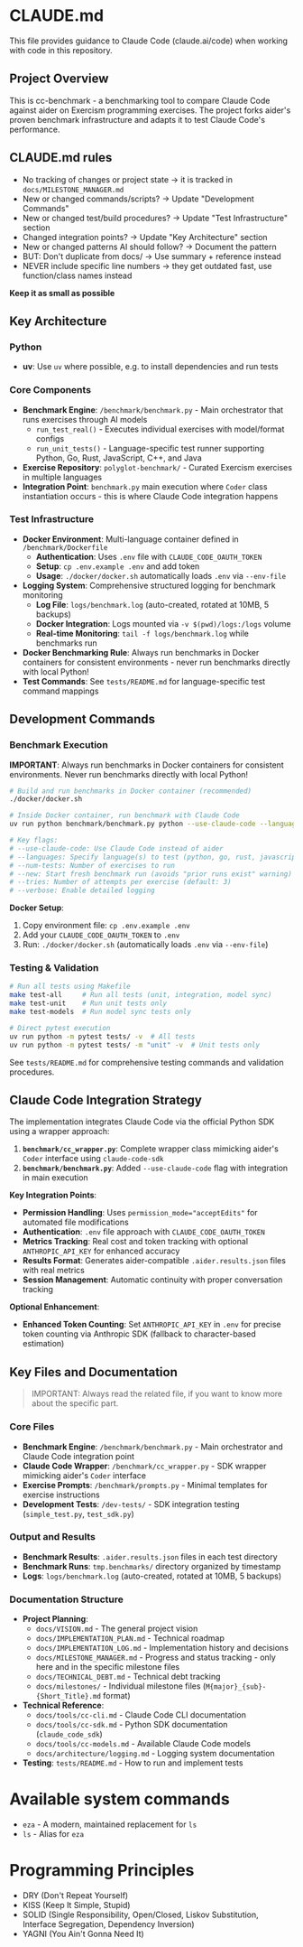 # CLAUDE.md

This file provides guidance to Claude Code (claude.ai/code) when working with code in this repository.

## Project Overview

This is cc-benchmark - a benchmarking tool to compare Claude Code against aider on Exercism programming exercises.
The project forks aider's proven benchmark infrastructure and adapts it to test Claude Code's performance.

## CLAUDE.md rules
- No tracking of changes or project state → it is tracked in `docs/MILESTONE_MANAGER.md`
- New or changed commands/scripts? → Update "Development Commands"
- New or changed test/build procedures? → Update "Test Infrastructure" section  
- Changed integration points? → Update "Key Architecture" section
- New or changed patterns AI should follow? → Document the pattern
- BUT: Don't duplicate from docs/ → Use summary + reference instead
- NEVER include specific line numbers → they get outdated fast, use function/class names instead

**Keep it as small as possible**

## Key Architecture

### Python
- **uv**: Use `uv` where possible, e.g. to install dependencies and run tests

### Core Components
- **Benchmark Engine**: `/benchmark/benchmark.py` - Main orchestrator that runs exercises through AI models
  - `run_test_real()` - Executes individual exercises with model/format configs
  - `run_unit_tests()` - Language-specific test runner supporting Python, Go, Rust, JavaScript, C++, and Java
- **Exercise Repository**: `polyglot-benchmark/` - Curated Exercism exercises in multiple languages
- **Integration Point**: `benchmark.py` main execution where `Coder` class instantiation occurs - this is where Claude Code integration happens

### Test Infrastructure
- **Docker Environment**: Multi-language container defined in `/benchmark/Dockerfile`
  - **Authentication**: Uses `.env` file with `CLAUDE_CODE_OAUTH_TOKEN`
  - **Setup**: `cp .env.example .env` and add token
  - **Usage**: `./docker/docker.sh` automatically loads `.env` via `--env-file`
- **Logging System**: Comprehensive structured logging for benchmark monitoring
  - **Log File**: `logs/benchmark.log` (auto-created, rotated at 10MB, 5 backups)
  - **Docker Integration**: Logs mounted via `-v $(pwd)/logs:/logs` volume
  - **Real-time Monitoring**: `tail -f logs/benchmark.log` while benchmarks run
- **Docker Benchmarking Rule**: Always run benchmarks in Docker containers for consistent environments - never run benchmarks directly with local Python!
- **Test Commands**: See `tests/README.md` for language-specific test command mappings

## Development Commands

### Benchmark Execution

**IMPORTANT**: Always run benchmarks in Docker containers for consistent environments. Never run benchmarks directly with local Python!

```bash
# Build and run benchmarks in Docker container (recommended)
./docker/docker.sh

# Inside Docker container, run benchmark with Claude Code
uv run python benchmark/benchmark.py python --use-claude-code --languages python --num-tests 10 --new

# Key flags:
# --use-claude-code: Use Claude Code instead of aider
# --languages: Specify language(s) to test (python, go, rust, javascript, cpp, java)
# --num-tests: Number of exercises to run
# --new: Start fresh benchmark run (avoids "prior runs exist" warning)
# --tries: Number of attempts per exercise (default: 3)
# --verbose: Enable detailed logging
```

**Docker Setup**:
1. Copy environment file: `cp .env.example .env`
2. Add your `CLAUDE_CODE_OAUTH_TOKEN` to `.env`
3. Run: `./docker/docker.sh` (automatically loads `.env` via `--env-file`)

### Testing & Validation
```bash
# Run all tests using Makefile
make test-all     # Run all tests (unit, integration, model sync)
make test-unit    # Run unit tests only
make test-models  # Run model sync tests only

# Direct pytest execution
uv run python -m pytest tests/ -v  # All tests
uv run python -m pytest tests/ -m "unit" -v  # Unit tests only
```

See `tests/README.md` for comprehensive testing commands and validation procedures.

## Claude Code Integration Strategy

The implementation integrates Claude Code via the official Python SDK using a wrapper approach:

1. **`benchmark/cc_wrapper.py`**: Complete wrapper class mimicking aider's `Coder` interface using `claude-code-sdk`
2. **`benchmark/benchmark.py`**: Added `--use-claude-code` flag with integration in main execution

**Key Integration Points**:
- **Permission Handling**: Uses `permission_mode="acceptEdits"` for automated file modifications
- **Authentication**: `.env` file approach with `CLAUDE_CODE_OAUTH_TOKEN`
- **Metrics Tracking**: Real cost and token tracking with optional `ANTHROPIC_API_KEY` for enhanced accuracy
- **Results Format**: Generates aider-compatible `.aider.results.json` files with real metrics
- **Session Management**: Automatic continuity with proper conversation tracking

**Optional Enhancement**:
- **Enhanced Token Counting**: Set `ANTHROPIC_API_KEY` in `.env` for precise token counting via Anthropic SDK (fallback to character-based estimation)

## Key Files and Documentation

> IMPORTANT: Always read the related file, if you want to know more about the specific part.

### Core Files
- **Benchmark Engine**: `/benchmark/benchmark.py` - Main orchestrator and Claude Code integration point
- **Claude Code Wrapper**: `/benchmark/cc_wrapper.py` - SDK wrapper mimicking aider's `Coder` interface  
- **Exercise Prompts**: `/benchmark/prompts.py` - Minimal templates for exercise instructions
- **Development Tests**: `/dev-tests/` - SDK integration testing (`simple_test.py`, `test_sdk.py`)

### Output and Results
- **Benchmark Results**: `.aider.results.json` files in each test directory
- **Benchmark Runs**: `tmp.benchmarks/` directory organized by timestamp
- **Logs**: `logs/benchmark.log` (auto-created, rotated at 10MB, 5 backups)

### Documentation Structure
- **Project Planning**: 
  - `docs/VISION.md` - The general project vision
  - `docs/IMPLEMENTATION_PLAN.md` - Technical roadmap
  - `docs/IMPLEMENTATION_LOG.md` - Implementation history and decisions
  - `docs/MILESTONE_MANAGER.md` - Progress and status tracking - only here and in the specific milestone files
  - `docs/TECHNICAL_DEBT.md` - Technical debt tracking
  - `docs/milestones/` - Individual milestone files (`M{major}_{sub}-{Short_Title}.md` format)
- **Technical Reference**:
  - `docs/tools/cc-cli.md` - Claude Code CLI documentation
  - `docs/tools/cc-sdk.md` - Python SDK documentation (`claude_code_sdk`)
  - `docs/tools/cc-models.md` - Available Claude Code models
  - `docs/architecture/logging.md` - Logging system documentation
- **Testing**: `tests/README.md` - How to run and implement tests

# Available system commands
- `eza` - A modern, maintained replacement for `ls`
- `ls` - Alias for `eza`

# Programming Principles
- DRY (Don't Repeat Yourself)
- KISS (Keep It Simple, Stupid)
- SOLID (Single Responsibility, Open/Closed, Liskov Substitution, Interface Segregation, Dependency Inversion)
- YAGNI (You Ain't Gonna Need It)

